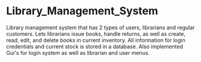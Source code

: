 # Library_Management_System
Library management system that has 2 types of users, librarians and regular customers. Lets librarians issue books, handle returns, as well as create, read, edit, 
and delete books in current inventory. All information for login credentials and current stock is stored in a database. Also implemented Gui's for login system 
as well as librarian and user menus. 
